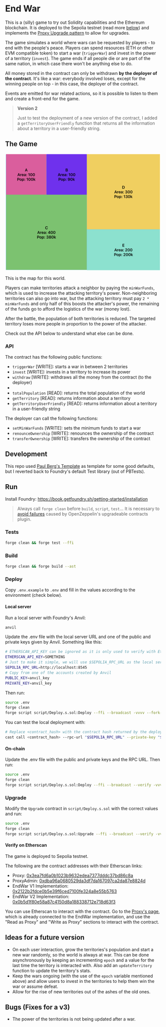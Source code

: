 # End War

This is a (silly) game to try out Solidity capabilities and the Ethereum blockchain. It is deployed to the Sepolia testnet (read more [below](#Verify-on-Etherscan)) and implements the [Proxy Upgrade pattern](https://docs.openzeppelin.com/learn/upgrading-smart-contracts) to allow for upgrades.

The game simulates a world where wars can be requested by players - to end with the people's peace. Players can spend resources (ETH or other EVM compatible token) to start a war (`triggerWar`) and invest in the power of a territory (`invest`). The game ends if all people die or are part of the same nation, in which case there won't be anything else to do.

All money stored in the contract can only be withdrawn **by the deployer of the contract**. It's like a war: everybody involved loses, except for the winning people on top - in this case, the deployer of the contract.

Events are emitted for war related actions, so it is possible to listen to them and create a front-end for the game.

> **Version 2**
> 
> Just to test the deployment of a new version of the contract, I added a `getTerritoryUserFriendly` function that returns all the information about a territory in a user-friendly string.

## The Game

<img width="705" alt="map" src="./docs/map.png">

This is the map for this world. 

Players can make territories attack a neighbor by paying the `minWarFunds`, which is used to increase the attacking territory's power. 
Non-neighboring territories can also go into war, but the attacking territory must pay `2 * minWarFunds` and only half of this boosts the attacker's power, the remaining of the funds go to afford the logistics of the war (money lost).

After the battle, the population of both territories is reduced. The targeted territory loses more people in proportion to the power of the attacker.

Check out the API below to understand what else can be done.

### API

The contract has the following public functions:

- `triggerWar` [WRITE]: starts a war in between 2 territories
- `invest` [WRITE]: invests in a territory to increase its power
- `withdraw` [WRITE]: withdraws all the money from the contract (to the deployer)
- 
- `totalPopulation` [READ]: returns the total population of the world
- `getTerritory` [READ]: returns information about a territory
- `getTerritoryUserFriendly` [READ]: returns information about a territory in a user-friendly string

The deployer can call the following functions:

- `setMinWarFunds` [WRITE]: sets the minimum funds to start a war
- `renounceOwnership` [WRITE]: renounces the ownership of the contract
- `transferOwnership` [WRITE]: transfers the ownership of the contract

## Development

This repo used [Paul Berg's Template](https://github.com/PaulRBerg/foundry-template) as template for some good defaults, but I reverted back to Foundry's default Test library (out of PBTests).

## Run

Install Foundry: https://book.getfoundry.sh/getting-started/installation

> Always call `forge clean` before `build`, `script`, `test`... It is necessary to [avoid failures](https://docs.openzeppelin.com/upgrades-plugins/1.x/foundry-upgrades#before_running) caused by OpenZeppelin's upgradeable contracts plugin.

### Tests

```bash
forge clean && forge test --ffi
```

### Build

```bash
forge clean && forge build --ast
```

### Deploy

Copy `.env.example` to `.env` and fill in the values according to the environment (check below).

#### Local server

Run a local server with Foundry's Anvil:

```bash
anvil
```

Update the .env file with the local server URL and one of the public and private keys given by Anvil. Something like this:

```bash
# ETHERSCAN_API_KEY can be ignored as it is only used to verify with Etherscan
ETHERSCAN_API_KEY=SOMETHING 
# Just to make it simple, we will use $SEPOLIA_RPC_URL as the local server URL
SEPOLIA_RPC_URL=http://localhost:8545
# Copy from one of the accounts created by Anvil
PUBLIC_KEY=anvil_key 
PRIVATE_KEY=anvil_key
```

Then run:

```bash
source .env
forge clean
forge script script/Deploy.s.sol:Deploy --ffi --broadcast -vvvv --fork-url "$SEPOLIA_RPC_URL" --private-key "$PRIVATE_KEY"
```

You can test the local deployment with: 

```bash
# Replace <contract_hash> with the contract hash returned by the deploy command
cast call <contract_hash> --rpc-url "$SEPOLIA_RPC_URL" --private-key "$PRIVATE_KEY" "totalPopulation()"
```

#### On-chain

Update the .env file with the public and private keys and the RPC URL. Then run:

```bash
source .env
forge clean
forge script script/Deploy.s.sol:Deploy --ffi --broadcast --verify -vvvv --rpc-url "$SEPOLIA_RPC_URL" --private-key "$PRIVATE_KEY"
```

### Upgrade

Modify the `Upgrade` contract in `script/Deploy.s.sol` with the correct values and run:

```bash
source .env
forge clean
forge script script/Deploy.s.sol:Upgrade --ffi --broadcast --verify -vvvv --rpc-url "$SEPOLIA_RPC_URL" --private-key "$PRIVATE_KEY"
```

#### Verify on Etherscan

The game is deployed to Sepolia testnet.

The following are the contract addresses with their Etherscan links:

- Proxy: [0x3ea7fd6a0b1023b9632edea7377dddc37bd86c8a](https://sepolia.etherscan.io/address/0x3ea7fd6a0b1023b9632edea7377dddc37bd86c8a)
- ProxyAdmin: [0xdba96a0680529da3df7da167097ca2da87e8824d](https://sepolia.etherscan.io/address/0xdba96a0680529da3df7da167097ca2da87e8824d)
- EndWar V1 Implementation: [0x2122b2fdce0b5e39f6ced7100fe324a8e55b5763](https://sepolia.etherscan.io/address/0x2122b2fdce0b5e39f6ced7100fe324a8e55b5763)
- EndWar V2 Implementation: [0x0b5d1f80e58a87c4150d8a188338712e718d63f3](https://sepolia.etherscan.io/address/0x0b5d1f80e58a87c4150d8a188338712e718d63f3)

You can use Etherscan to interact with the contract. Go to the [Proxy's page](https://sepolia.etherscan.io/address/0x3ea7fd6a0b1023b9632edea7377dddc37bd86c8a#readProxyContract), which is already connected to the EndWar implementation, and use the "Read as Proxy" and "Write as Proxy" sections to interact with the contract.

## Ideas for a future version

- On each user interaction, grow the territories's population and start a new war randomly, so the world is always at war. This can be done asynchronously by keeping an incrementing `epoch` and a value for the last time the territory is interacted with. Also add an `updateTerritory` function to update the territory's stats.
- Keep the wars ongoing (with the use of the `epoch` variable mentioned above) and allow users to invest in the territories to help them win the war or assume defeat.
- Allow for the rise of new territories out of the ashes of the old ones.

## Bugs (Fixes for a v3)

- The power of the territories is not being updated after a war.
